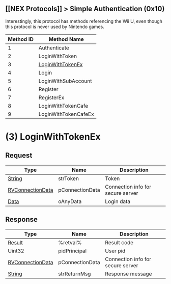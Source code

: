 [[NEX Protocols]] > Simple Authentication (0x10)
---

Interestingly, this protocol has methods referencing the Wii U, even though this protocol is never used by Nintendo games.

| Method ID | Method Name |
| --- | --- |
| 1 | Authenticate |
| 2 | LoginWithToken |
| 3 | [LoginWithTokenEx](#3-loginwithtokenex) |
| 4 | Login |
| 5 | LoginWithSubAccount |
| 6 | Register |
| 7 | RegisterEx |
| 8 | LoginWithTokenCafe |
| 9 | LoginWithTokenCafeEx |

# (3) LoginWithTokenEx
## Request
| Type | Name | Description |
| --- | --- | --- |
| [String] | strToken | Token |
| [RVConnectionData] | pConnectionData | Connection info for secure server |
| [Data] | oAnyData | Login data |

## Response
| Type | Name | Description |
| --- | --- | --- |
| [Result] | %retval% | Result code |
| Uint32 | pidPrincipal | User pid |
| [RVConnectionData] | pConnectionData | Connection info for secure server |
| [String] | strReturnMsg | Response message |

[Result]: NEX-Common-Types#result
[String]: NEX-Common-Types#string
[Data]: NEX-Common-Types#anydataholder
[RVConnectionData]: NEX-Common-Types#rvconnectiondata-structure
